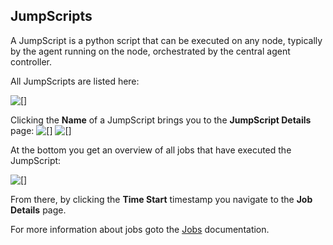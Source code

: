 ## JumpScripts

A JumpScript is a python script that can be executed on any node, typically by the agent running on the node, orchestrated by the central agent controller.

All JumpScripts are listed here:

![[]](JumpScripts.png)

Clicking the **Name** of a JumpScript brings you to the **JumpScript Details** page:
![[]](JumpScriptDetails.png)
![[]](JumpScript.png)

At the bottom you get an overview of all jobs that have executed the JumpScript:

![[]](JobsExecutedJumpScript.png)

From there, by clicking the **Time Start** timestamp you navigate to the **Job Details** page.

For more information about jobs goto the [Jobs](../Jobs/Jobs.md) documentation.
